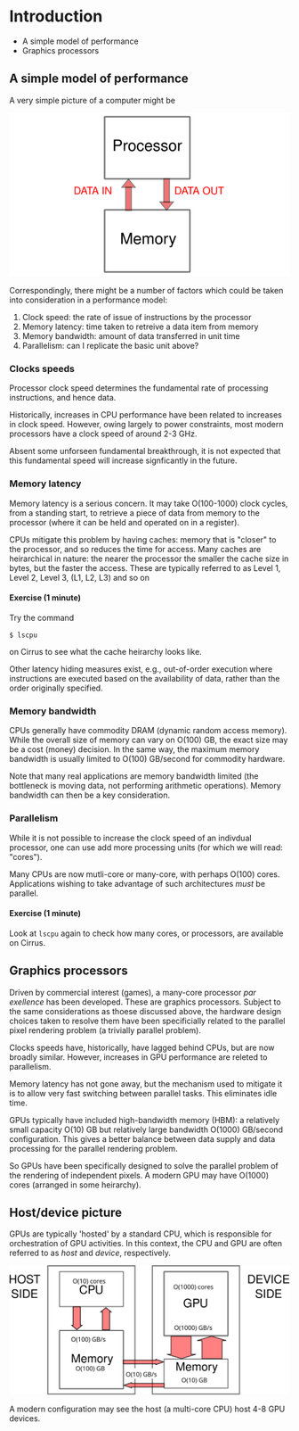 # Introduction

- A simple model of performance
- Graphics processors

## A simple model of performance

A very simple picture of a computer might be

![A simple picture of CPU/memory](../images/ks-schematic-simple.svg)

Correspondingly, there might be a number of factors which could be
taken into consideration in a performance model:

1. Clock speed: the rate of issue of instructions by the processor
2. Memory latency: time taken to retreive a data item from memory
3. Memory bandwidth: amount of data transferred in unit time
4. Parallelism: can I replicate the basic unit above?


### Clocks speeds

Processor clock speed determines the fundamental rate of processing
instructions, and hence data.

Historically, increases in CPU performance have been related to increases
in clock speed. However, owing largely to power constraints, most modern
processors have a clock speed of around 2-3 GHz.

Absent some unforseen fundamental breakthrough, it is not expected that
this fundamental speed will increase signficantly in the future.

### Memory latency

Memory latency is a serious concern. It may take O(100-1000)
clock cycles, from a standing start, to retrieve a piece of
data from memory to the processor (where it can be held and
operated on in a register).


CPUs mitigate this problem by having caches: memory that is
"closer" to the processor, and so reduces the time for access.
Many caches are heirarchical in nature: the nearer the processor
the smaller the cache size in bytes, but the faster the access.
These are typically referred to  as Level 1, Level 2, Level 3,
(L1, L2, L3) and so on

#### Exercise (1 minute)

Try the command
```
$ lscpu
```
on Cirrus to see what the cache heirarchy looks like.

Other latency hiding measures exist, e.g., out-of-order execution
where instructions are executed based on the availability of data,
rather than the order originally specified.

### Memory bandwidth

CPUs generally have commodity DRAM (dynamic
random access memory). While the overall size of memory can
vary on O(100) GB, the exact size may be a cost (money) decision.
In the same way, the maximum memory bandwidth is usually limited
to O(100) GB/second for commodity hardware.

Note that many real applications are memory bandwidth limited
(the bottleneck is moving data, not performing arithmetic operations).
Memory bandwidth can then be a key consideration.

### Parallelism

While it is not possible to increase the clock speed of an indivdual
processor, one can use add more processing units (for which we will
read: "cores").

Many CPUs are now mutli-core or many-core, with perhaps O(100)
cores. Applications wishing to take advantage of such architectures
*must* be parallel.

#### Exercise (1 minute)

Look at `lscpu` again to check how many cores, or processors, are
available on Cirrus.


## Graphics processors

Driven by commercial interest (games), a many-core processor *par exellence*
has been developed. These are graphics processors. Subject to the same
considerations as thoese discussed above, the hardware design choices taken
to resolve them have been specificially related to the parallel pixel
rendering problem (a trivially parallel problem).

Clocks speeds have, historically, have lagged behind CPUs, but are now
broadly similar. However, increases in GPU performance are releted to
parallelism.

Memory latency has not gone away, but the mechanism used to mitigate it
is to allow very fast switching between parallel tasks. This eliminates
idle time.

GPUs typically have included high-bandwidth memory (HBM): a relatively
small capacity O(10) GB but relatively large bandwidth O(1000) GB/second
configuration. This gives a better balance between data supply and data
processing for the parallel rendering problem.

So GPUs have been specifically designed to solve the parallel problem of
the rendering of independent pixels. A modern GPU may have O(1000) cores
(arranged in some heirarchy).


## Host/device picture

GPUs are typically 'hosted' by a standard CPU, which is responsible
for orchestration of GPU activities. In this context, the CPU and GPU
are often referred to as *host* and *device*, respectively.

![Host/device schematic](../images/ks-schematic-host-device.svg)


A modern configuration may see the host (a multi-core CPU) host 4-8
GPU devices.
